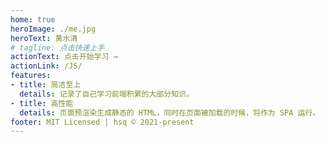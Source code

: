 ```yaml
---
home: true
heroImage: ./me.jpg
heroText: 黄水清
# tagline: 点击快速上手
actionText: 点击开始学习 →
actionLink: /JS/
features:
- title: 简洁至上
  details: 记录了自己学习前端积累的大部分知识。
- title: 高性能
  details: 页面预渲染生成静态的 HTML，同时在页面被加载的时候，将作为 SPA 运行。
footer: MIT Licensed | hsq © 2021-present
---
```


